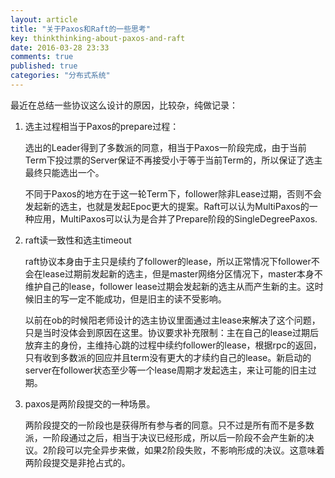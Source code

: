 ```yaml
---
layout: article
title: "关于Paxos和Raft的一些思考"
key: thinkthinking-about-paxos-and-raft
date: 2016-03-28 23:33
comments: true
published: true
categories: "分布式系统"
---
```

   
   最近在总结一些协议这么设计的原因，比较杂，纯做记录：

 1. 选主过程相当于Paxos的prepare过程：

  	选出的Leader得到了多数派的同意，相当于Paxos一阶段完成，由于当前Term下投过票的Server保证不再接受小于等于当前Term的，所以保证了选主最终只能选出一个。

  	不同于Paxos的地方在于这一轮Term下，follower除非Lease过期，否则不会发起新的选主，也就是发起Epoc更大的提案。Raft可以认为MultiPaxos的一种应用，MultiPaxos可以认为是合并了Prepare阶段的SingleDegreePaxos.

 2. raft读一致性和选主timeout

    raft协议本身由于主只是续约了follower的lease，所以正常情况下follower不会在lease过期前发起新的选主，但是master网络分区情况下，master本身不维护自己的lease，follower lease过期会发起新的选主从而产生新的主。这时候旧主的写一定不能成功，但是旧主的读不受影响。

    以前在ob的时候阳老师设计的选主协议里面通过主lease来解决了这个问题，只是当时没体会到原因在这里。协议要求补充限制：主在自己的lease过期后放弃主的身份，主维持心跳的过程中续约follower的lease，根据rpc的返回，只有收到多数派的回应并且term没有更大的才续约自己的lease。新启动的server在follower状态至少等一个lease周期才发起选主，来让可能的旧主过期。

 3. paxos是两阶段提交的一种场景。

    两阶段提交的一阶段也是获得所有参与者的同意。只不过是所有而不是多数派，一阶段通过之后，相当于决议已经形成，所以后一阶段不会产生新的决议。2阶段可以完全异步来做，如果2阶段失败，不影响形成的决议。这意味着两阶段提交是非抢占式的。

    

